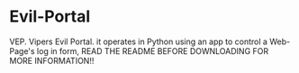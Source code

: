 # Evil-Portal
VEP. Vipers Evil Portal. it operates in Python using an app to control a Web-Page's log in form, READ THE README BEFORE DOWNLOADING FOR MORE INFORMATION!!
